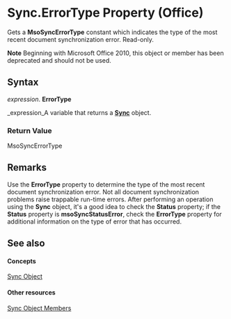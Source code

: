 
# Sync.ErrorType Property (Office)

Gets a  **MsoSyncErrorType** constant which indicates the type of the most recent document synchronization error. Read-only.


 **Note**  Beginning with Microsoft Office 2010, this object or member has been deprecated and should not be used.


## Syntax

 _expression_. **ErrorType**

 _expression_A variable that returns a  **[Sync](1cb049a0-a803-969a-7923-15ddb8da8f3b.md)** object.


### Return Value

MsoSyncErrorType


## Remarks

Use the  **ErrorType** property to determine the type of the most recent document synchronization error. Not all document synchronization problems raise trappable run-time errors. After performing an operation using the **Sync** object, it's a good idea to check the **Status** property; if the **Status** property is **msoSyncStatusError**, check the  **ErrorType** property for additional information on the type of error that has occurred.


## See also


#### Concepts


 [Sync Object](1cb049a0-a803-969a-7923-15ddb8da8f3b.md)
#### Other resources


 [Sync Object Members](748726bd-83de-425a-5af8-177c34e3a013.md)
